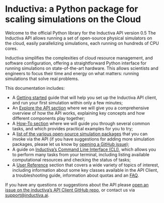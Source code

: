 # Inductiva: a Python package for scaling simulations on the Cloud

Welcome to the official Python library for the Inductiva API version 0.5 
The Inductiva API allows running a set of open-source physical
simulators on the cloud, easily parallelizing simulations, each running
on hundreds of CPU cores.

Inductiva simplifies the complexities of cloud resource management, and software
configuration, offering a straightforward Python interface for running simulations
on state-of-the-art hardware. This allows scientists and engineers to focus their
time and energy on what matters: running simulations that solve real problems.

This documentation includes:
- A [Getting started](get_started/installation.md) guide that will help you set up the Inductiva
API client, and run your first simulation within only a few minutes;
- An [Explore the API section](explore_api/how_it_works.md) where we will give
you a comprehensive overview of how the API works, explaining key concepts and how
different components play together;
- A [How-To section](how_to/run-parallel_simulations.md) where we will guide you through several common tasks, and which
provides practical examples for you to try;
- A [list of the various open-source simulation packages](simulators/overview.md) that you can invoke via the
API (if you have suggestions for adding more simulation packages, please let us know
by [opening a GitHub issue](https://github.com/inductiva/inductiva/issues));
- A guide on [Inductiva’s Command Line Interface (CLI)](cli/cli-overview.md), which
allows you to perform many tasks from your terminal, including listing available
computational resources and checking the status of tasks;
- A [User Reference](/api_reference/computational_resources/index.md) section 
that covers a wide variety of topics of interest, including information about
some key classes available in the API Client, a troubleshooting guide, information
about quotas and an [FAQ](api_reference/faq.md).

If you have any questions or suggestions about the API please [open an issue on the inductiva’s API Client GitHub repo](https://github.com/inductiva/inductiva/issues), or contact us via [support@inductiva.ai](mailto:support@inductiva.ai).

